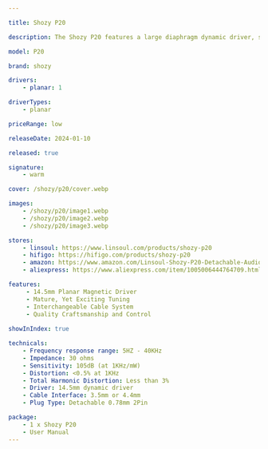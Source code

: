 ```yaml
---

title: Shozy P20

description: The Shozy P20 features a large diaphragm dynamic driver, specifically a 14.5mm planar magnetic driver, which is significantly larger than typical IEM drivers. This larger driver size results in greater sonic output with reduced total harmonic distortion (THD) across the frequency spectrum, particularly improving bass response. The manufacturing process ensures minimal channel imbalance. The tuning of the P20 is aimed at showcasing the power of the large driver, offering powerful and textured sub-bass and bass response while maintaining a balanced and natural overall tonal balance for a professional sound signature. Additionally, the P20 includes an interchangeable cable system with 0.78mm 2-pin connections and options for both 3.5mm unbalanced and 4.4mm balanced cable jacks, making it compatible with a variety of music devices.

model: P20

brand: shozy

drivers: 
    - planar: 1

driverTypes:
    - planar

priceRange: low

releaseDate: 2024-01-10

released: true

signature: 
    - warm

cover: /shozy/p20/cover.webp

images: 
    - /shozy/p20/image1.webp
    - /shozy/p20/image2.webp
    - /shozy/p20/image3.webp

stores:
    - linsoul: https://www.linsoul.com/products/shozy-p20
    - hifigo: https://hifigo.com/products/shozy-p20
    - amazon: https://www.amazon.com/Linsoul-Shozy-P20-Detachable-Audiophile/dp/B0CRYLB64Y
    - aliexpress: https://www.aliexpress.com/item/1005006444764709.html

features:
     - 14.5mm Planar Magnetic Driver
     - Mature, Yet Exciting Tuning
     - Interchangeable Cable System
     - Quality Craftsmanship and Control
     
showInIndex: true

technicals:
    - Frequency response range: 5HZ - 40KHz
    - Impedance: 30 ohms
    - Sensitivity: 105dB (at 1KHz/mW)
    - Distortion: <0.5% at 1KHz
    - Total Harmonic Distortion: Less than 3%
    - Driver: 14.5mm dynamic driver
    - Cable Interface: 3.5mm or 4.4mm
    - Plug Type: Detachable 0.78mm 2Pin

package: 
    - 1 x Shozy P20
    - User Manual
---
```

